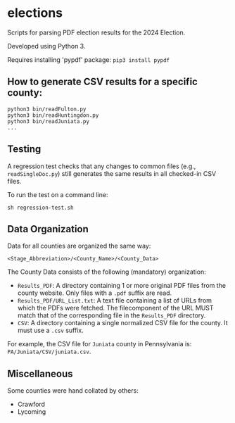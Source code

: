 # elections
Scripts for parsing PDF election results for the 2024 Election.

Developed using Python 3.

Requires installing 'pypdf' package: `pip3 install pypdf`

## How to generate CSV results for a specific county:
```
python3 bin/readFulton.py
python3 bin/readHuntingdon.py
python3 bin/readJuniata.py
...
```

## Testing
A regression test checks that any changes to common files (e.g., `readSingleDoc.py`) still generates the same results in all checked-in CSV files.

To run the test on a command line:

```
sh regression-test.sh
```

## Data Organization

Data for all counties are organized the same way:

```
<Stage_Abbreviation>/<County_Name>/<County_Data>
```

The County Data consists of the following (mandatory) organization:

* `Results_PDF`: A directory containing 1 or more original PDF files from the county website.  Only files with a `.pdf` suffix are read.
* `Results_PDF/URL_List.txt`: A text file containing a list of URLs from which the PDFs were fetched.  The filecomponent of the URL MUST match that of the corresponding file in the `Results_PDF` directory.
* `CSV`: A directory containing a single normalized CSV file for the county.  It must use a `.csv` suffix.

For example, the CSV file for `Juniata` county in Pennsylvania is: `PA/Juniata/CSV/juniata.csv`.

## Miscellaneous

Some counties were hand collated by others:

* Crawford
* Lycoming